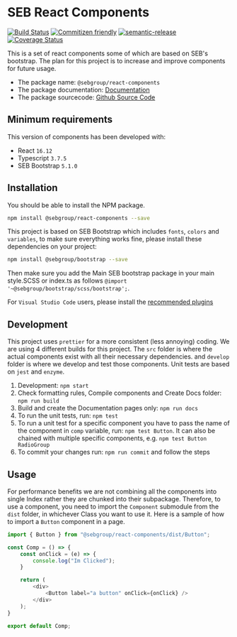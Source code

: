 # SEB React Components

[![Build Status](https://travis-ci.com/sebgroup/react-components.svg?branch=master)](https://travis-ci.com/sebgroup/react-components)
[![Commitizen friendly](https://img.shields.io/badge/commitizen-friendly-brightgreen.svg)](http://commitizen.github.io/cz-cli/)
[![semantic-release](https://img.shields.io/badge/%20%20%F0%9F%93%A6%F0%9F%9A%80-semantic--release-e10079.svg)](https://github.com/semantic-release/semantic-release)
[![Coverage Status](https://coveralls.io/repos/github/sebgroup/react-components/badge.svg?branch=master)](https://coveralls.io/github/sebgroup/react-components?branch=master)

This is a set of react components some of which are based on SEB's bootstrap. The plan for this project is to increase and improve components for future usage.

- The package name: `@sebgroup/react-components`
- The package documentation: [Documentation](https://sebgroup.github.io/react-components)
- The package sourcecode: [Github Source Code](https://github.com/sebgroup/react-components)

## Minimum requirements

This version of components has been developed with:

-   React `16.12`
-   Typescript `3.7.5`
-   SEB Bootstrap `5.1.0`

## Installation

You should be able to install the NPM package.

```bash
npm install @sebgroup/react-components --save
```

This project is based on SEB Bootstrap which includes `fonts`, `colors` and `variables`, to make sure everything works fine, please install these dependencies on your project:

```bash
npm install @sebgroup/bootstrap --save
```

Then make sure you add the Main SEB bootstrap package in your main style.SCSS or index.ts as follows
`@import '~@sebgroup/bootstrap/scss/bootstrap';`.

For `Visual Studio Code` users, please install the [recommended plugins](.vscode/extensions.json)

## Development

This project uses `prettier` for a more consistent (less annoying) coding. We are using 4 different builds for this project. The `src` folder is where the actual components exist with all their necessary dependencies. and `develop` folder is where we develop and test those components. Unit tests are based on `jest` and `enzyme`.

1. Development: `npm start`
2. Check formatting rules, Compile components and Create Docs folder: `npm run build`
3. Build and create the Documentation pages only: `npm run docs`
4. To run the unit tests, run: `npm test`
5. To run a unit test for a specific component you have to pass the name of the component in `comp` variable, run: `npm test Button`. It can also be chained with multiple specific components, e.g. `npm test Button RadioGroup`
6. To commit your changes run: `npm run commit` and follow the steps

## Usage

For performance benefits we are not combining all the components into single Index rather they are chunked into their subpackage. Therefore, to use a component, you need to import the `Component` submodule from the `dist` folder, in whichever Class you want to use it. Here is a sample of how to import a `Button` component in a page.

```javascript
import { Button } from "@sebgroup/react-components/dist/Button";

const Comp = () => {
    const onClick = (e) => {
        console.log("Im Clicked");
    }

    return (
        <div>
            <Button label="a button" onClick={onClick} />
        </div>
    );
}

export default Comp;
```
